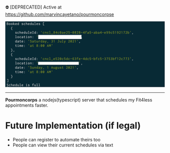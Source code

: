 :no_entry: [DEPRECATED] Active at https://github.com/marvincayetano/pourmoncorpse


![](docs/docs.png)

---

**Pourmoncorps** a nodejs(typescript) server that schedules my Fit4less appointments faster.

# Future Implementation (if legal)

- People can register to automate theirs too
- People can view their current schedules via text
